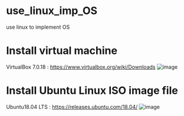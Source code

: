 # use_linux_imp_OS
use linux to implement OS

# Install virtual machine 
VirtualBox 7.0.18 : https://www.virtualbox.org/wiki/Downloads
![image](https://github.com/unshun0120/use_linux_imp_OS/assets/79517348/34a14005-ba07-444f-94fe-a3c892893afd)


# Install Ubuntu Linux ISO image file
Ubuntu18.04 LTS : https://releases.ubuntu.com/18.04/
![image](https://github.com/unshun0120/use_linux_imp_OS/assets/79517348/be96a9b4-969d-43d5-bbe9-68b4c65692b3)


